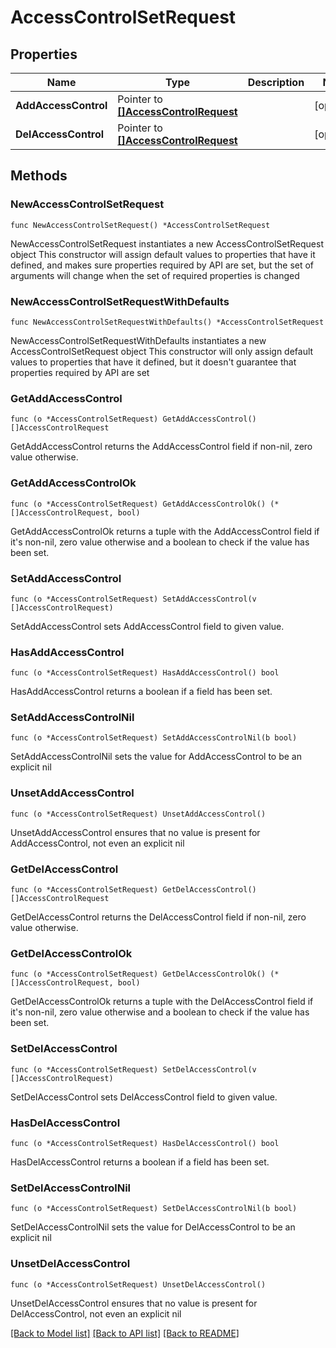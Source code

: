 # AccessControlSetRequest

## Properties

Name | Type | Description | Notes
------------ | ------------- | ------------- | -------------
**AddAccessControl** | Pointer to [**[]AccessControlRequest**](AccessControlRequest.md) |  | [optional] 
**DelAccessControl** | Pointer to [**[]AccessControlRequest**](AccessControlRequest.md) |  | [optional] 

## Methods

### NewAccessControlSetRequest

`func NewAccessControlSetRequest() *AccessControlSetRequest`

NewAccessControlSetRequest instantiates a new AccessControlSetRequest object
This constructor will assign default values to properties that have it defined,
and makes sure properties required by API are set, but the set of arguments
will change when the set of required properties is changed

### NewAccessControlSetRequestWithDefaults

`func NewAccessControlSetRequestWithDefaults() *AccessControlSetRequest`

NewAccessControlSetRequestWithDefaults instantiates a new AccessControlSetRequest object
This constructor will only assign default values to properties that have it defined,
but it doesn't guarantee that properties required by API are set

### GetAddAccessControl

`func (o *AccessControlSetRequest) GetAddAccessControl() []AccessControlRequest`

GetAddAccessControl returns the AddAccessControl field if non-nil, zero value otherwise.

### GetAddAccessControlOk

`func (o *AccessControlSetRequest) GetAddAccessControlOk() (*[]AccessControlRequest, bool)`

GetAddAccessControlOk returns a tuple with the AddAccessControl field if it's non-nil, zero value otherwise
and a boolean to check if the value has been set.

### SetAddAccessControl

`func (o *AccessControlSetRequest) SetAddAccessControl(v []AccessControlRequest)`

SetAddAccessControl sets AddAccessControl field to given value.

### HasAddAccessControl

`func (o *AccessControlSetRequest) HasAddAccessControl() bool`

HasAddAccessControl returns a boolean if a field has been set.

### SetAddAccessControlNil

`func (o *AccessControlSetRequest) SetAddAccessControlNil(b bool)`

 SetAddAccessControlNil sets the value for AddAccessControl to be an explicit nil

### UnsetAddAccessControl
`func (o *AccessControlSetRequest) UnsetAddAccessControl()`

UnsetAddAccessControl ensures that no value is present for AddAccessControl, not even an explicit nil
### GetDelAccessControl

`func (o *AccessControlSetRequest) GetDelAccessControl() []AccessControlRequest`

GetDelAccessControl returns the DelAccessControl field if non-nil, zero value otherwise.

### GetDelAccessControlOk

`func (o *AccessControlSetRequest) GetDelAccessControlOk() (*[]AccessControlRequest, bool)`

GetDelAccessControlOk returns a tuple with the DelAccessControl field if it's non-nil, zero value otherwise
and a boolean to check if the value has been set.

### SetDelAccessControl

`func (o *AccessControlSetRequest) SetDelAccessControl(v []AccessControlRequest)`

SetDelAccessControl sets DelAccessControl field to given value.

### HasDelAccessControl

`func (o *AccessControlSetRequest) HasDelAccessControl() bool`

HasDelAccessControl returns a boolean if a field has been set.

### SetDelAccessControlNil

`func (o *AccessControlSetRequest) SetDelAccessControlNil(b bool)`

 SetDelAccessControlNil sets the value for DelAccessControl to be an explicit nil

### UnsetDelAccessControl
`func (o *AccessControlSetRequest) UnsetDelAccessControl()`

UnsetDelAccessControl ensures that no value is present for DelAccessControl, not even an explicit nil

[[Back to Model list]](../README.md#documentation-for-models) [[Back to API list]](../README.md#documentation-for-api-endpoints) [[Back to README]](../README.md)


